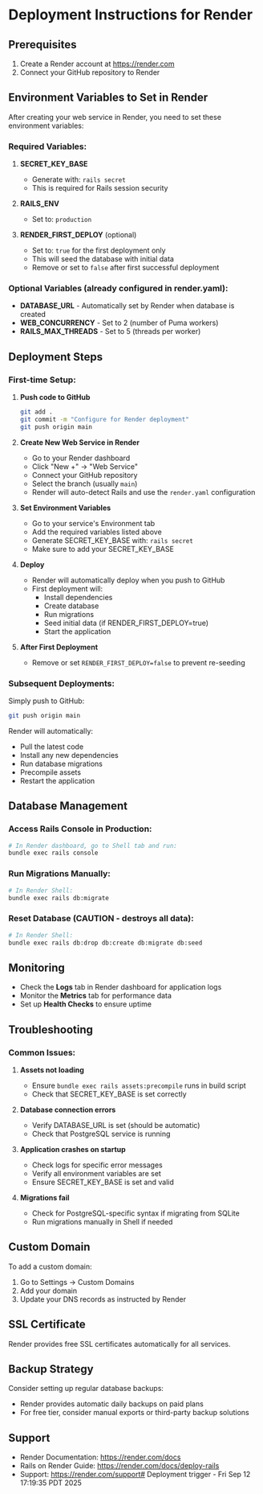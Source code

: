 # Deployment Instructions for Render

## Prerequisites

1. Create a Render account at https://render.com
2. Connect your GitHub repository to Render

## Environment Variables to Set in Render

After creating your web service in Render, you need to set these environment variables:

### Required Variables:

1. **SECRET_KEY_BASE**
   - Generate with: `rails secret`
   - This is required for Rails session security
   
2. **RAILS_ENV**
   - Set to: `production`

3. **RENDER_FIRST_DEPLOY** (optional)
   - Set to: `true` for the first deployment only
   - This will seed the database with initial data
   - Remove or set to `false` after first successful deployment

### Optional Variables (already configured in render.yaml):

- **DATABASE_URL** - Automatically set by Render when database is created
- **WEB_CONCURRENCY** - Set to 2 (number of Puma workers)
- **RAILS_MAX_THREADS** - Set to 5 (threads per worker)

## Deployment Steps

### First-time Setup:

1. **Push code to GitHub**
   ```bash
   git add .
   git commit -m "Configure for Render deployment"
   git push origin main
   ```

2. **Create New Web Service in Render**
   - Go to your Render dashboard
   - Click "New +" → "Web Service"
   - Connect your GitHub repository
   - Select the branch (usually `main`)
   - Render will auto-detect Rails and use the `render.yaml` configuration

3. **Set Environment Variables**
   - Go to your service's Environment tab
   - Add the required variables listed above
   - Generate SECRET_KEY_BASE with: `rails secret`
   - Make sure to add your SECRET_KEY_BASE

4. **Deploy**
   - Render will automatically deploy when you push to GitHub
   - First deployment will:
     - Install dependencies
     - Create database
     - Run migrations
     - Seed initial data (if RENDER_FIRST_DEPLOY=true)
     - Start the application

5. **After First Deployment**
   - Remove or set `RENDER_FIRST_DEPLOY=false` to prevent re-seeding

### Subsequent Deployments:

Simply push to GitHub:
```bash
git push origin main
```

Render will automatically:
- Pull the latest code
- Install any new dependencies
- Run database migrations
- Precompile assets
- Restart the application

## Database Management

### Access Rails Console in Production:
```bash
# In Render dashboard, go to Shell tab and run:
bundle exec rails console
```

### Run Migrations Manually:
```bash
# In Render Shell:
bundle exec rails db:migrate
```

### Reset Database (CAUTION - destroys all data):
```bash
# In Render Shell:
bundle exec rails db:drop db:create db:migrate db:seed
```

## Monitoring

- Check the **Logs** tab in Render dashboard for application logs
- Monitor the **Metrics** tab for performance data
- Set up **Health Checks** to ensure uptime

## Troubleshooting

### Common Issues:

1. **Assets not loading**
   - Ensure `bundle exec rails assets:precompile` runs in build script
   - Check that SECRET_KEY_BASE is set correctly

2. **Database connection errors**
   - Verify DATABASE_URL is set (should be automatic)
   - Check that PostgreSQL service is running

3. **Application crashes on startup**
   - Check logs for specific error messages
   - Verify all environment variables are set
   - Ensure SECRET_KEY_BASE is set and valid

4. **Migrations fail**
   - Check for PostgreSQL-specific syntax if migrating from SQLite
   - Run migrations manually in Shell if needed

## Custom Domain

To add a custom domain:
1. Go to Settings → Custom Domains
2. Add your domain
3. Update your DNS records as instructed by Render

## SSL Certificate

Render provides free SSL certificates automatically for all services.

## Backup Strategy

Consider setting up regular database backups:
- Render provides automatic daily backups on paid plans
- For free tier, consider manual exports or third-party backup solutions

## Support

- Render Documentation: https://render.com/docs
- Rails on Render Guide: https://render.com/docs/deploy-rails
- Support: https://render.com/support# Deployment trigger - Fri Sep 12 17:19:35 PDT 2025
